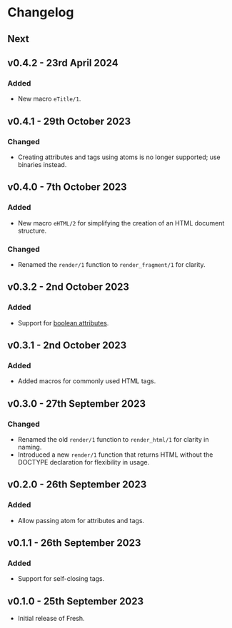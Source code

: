 # Changelog

## Next

## v0.4.2 - 23rd April 2024

### Added

- New macro `eTitle/1`.

## v0.4.1 - 29th October 2023

### Changed

- Creating attributes and tags using atoms is no longer supported; use binaries instead.

## v0.4.0 - 7th October 2023

### Added

- New macro `eHTML/2` for simplifying the creation of an HTML document structure.

### Changed

- Renamed the `render/1` function to `render_fragment/1` for clarity.

## v0.3.2 - 2nd October 2023

### Added

- Support for [boolean attributes](https://html.spec.whatwg.org/multipage/common-microsyntaxes.html#boolean-attributes).

## v0.3.1 - 2nd October 2023

### Added

- Added macros for commonly used HTML tags.

## v0.3.0 - 27th September 2023

### Changed

- Renamed the old `render/1` function to `render_html/1` for clarity in naming.
- Introduced a new `render/1` function that returns HTML without the DOCTYPE declaration for flexibility in usage.

## v0.2.0 - 26th September 2023

### Added

- Allow passing atom for attributes and tags.

## v0.1.1 - 26th September 2023

### Added

- Support for self-closing tags.

## v0.1.0 - 25th September 2023

- Initial release of Fresh.
